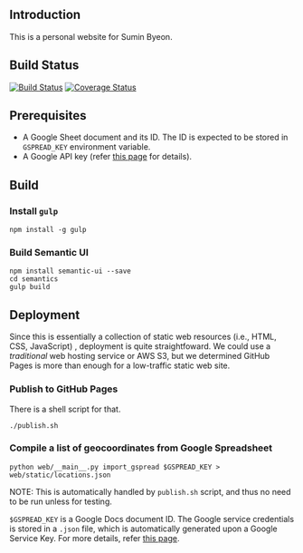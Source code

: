 Introduction
-------------

This is a personal website for Sumin Byeon.

Build Status
------------

[![Build Status](https://travis-ci.org/suminb/web.svg?branch=develop)](https://travis-ci.org/suminb/web)
[![Coverage Status](https://coveralls.io/repos/suminb/web/badge.svg?branch=develop&service=github)](https://coveralls.io/github/suminb/web?branch=develop)

Prerequisites
-------------

- A Google Sheet document and its ID. The ID is expected to be stored in `GSPREAD_KEY` environment variable.
- A Google API key (refer [this page](https://developers.google.com/maps/documentation/geocoding/get-api-key) for details).

Build
-----

### Install `gulp`

    npm install -g gulp

### Build Semantic UI

    npm install semantic-ui --save
    cd semantics
    gulp build

Deployment
----------

Since this is essentially a collection of static web resources (i.e., HTML,
CSS, JavaScript) , deployment is quite straightfoward. We could use a
*traditional* web hosting service or AWS S3, but we determined GitHub Pages
is more than enough for a low-traffic static web site.

### Publish to GitHub Pages

There is a shell script for that.

    ./publish.sh


### Compile a list of geocoordinates from Google Spreadsheet

    python web/__main__.py import_gspread $GSPREAD_KEY > web/static/locations.json

NOTE: This is automatically handled by `publish.sh` script, and thus no need to
be run unless for testing.

`$GSPREAD_KEY` is a Google Docs document ID. The Google service credentials is
stored in a `.json` file, which is automatically generated upon a Google
Service Key.  For more details, refer [this page](https://gspread.readthedocs.io/en/latest/oauth2.html).
